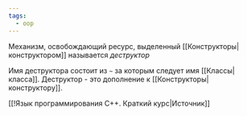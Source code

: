 ```yaml
---
tags:
  - oop
---
```


Механизм, освобождающий ресурс, выделенный [[Конструкторы|конструктором]] называется *деструктор*

Имя деструктора состоит из `~` за которым следует имя [[Классы|класса]]. Деструктор - это дополнение к [[Конструкторы|конструктору]].

[[!Язык программирования C++. Краткий курс|Источник]]
